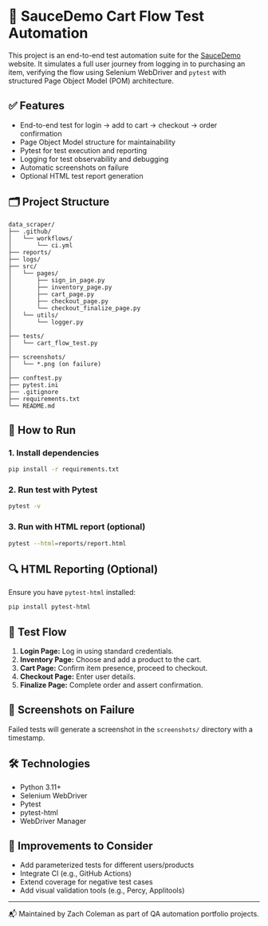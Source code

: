 # 🛒 SauceDemo Cart Flow Test Automation

This project is an end-to-end test automation suite for the [SauceDemo](https://www.saucedemo.com) website. It simulates a full user journey from logging in to purchasing an item, verifying the flow using Selenium WebDriver and `pytest` with structured Page Object Model (POM) architecture.

## ✅ Features

- End-to-end test for login → add to cart → checkout → order confirmation
- Page Object Model structure for maintainability
- Pytest for test execution and reporting
- Logging for test observability and debugging
- Automatic screenshots on failure
- Optional HTML test report generation

## 🗂️ Project Structure

```
data_scraper/
├── .github/
│   └── workflows/
│       └── ci.yml
├── reports/ 
├── logs/  
├── src/
│   └── pages/
│       ├── sign_in_page.py
│       ├── inventory_page.py
│       ├── cart_page.py
│       ├── checkout_page.py
│       └── checkout_finalize_page.py
│   └── utils/
│       └── logger.py
│
├── tests/
│   └── cart_flow_test.py
│
├── screenshots/
│   └── *.png (on failure)
│
├── conftest.py
├── pytest.ini
├── .gitignore
├── requirements.txt
└── README.md
```

## 🚀 How to Run

### 1. Install dependencies

```bash
pip install -r requirements.txt
```

### 2. Run test with Pytest

```bash
pytest -v
```

### 3. Run with HTML report (optional)

```bash
pytest --html=reports/report.html
```

## 🔍 HTML Reporting (Optional)

Ensure you have `pytest-html` installed:

```bash
pip install pytest-html
```

## 🧪 Test Flow

1. **Login Page:** Log in using standard credentials.
2. **Inventory Page:** Choose and add a product to the cart.
3. **Cart Page:** Confirm item presence, proceed to checkout.
4. **Checkout Page:** Enter user details.
5. **Finalize Page:** Complete order and assert confirmation.

## 📸 Screenshots on Failure

Failed tests will generate a screenshot in the `screenshots/` directory with a timestamp.

## 🛠 Technologies

- Python 3.11+
- Selenium WebDriver
- Pytest
- pytest-html
- WebDriver Manager

## 🧹 Improvements to Consider

- Add parameterized tests for different users/products
- Integrate CI (e.g., GitHub Actions)
- Extend coverage for negative test cases
- Add visual validation tools (e.g., Percy, Applitools)

---

📬 Maintained by Zach Coleman as part of QA automation portfolio projects.